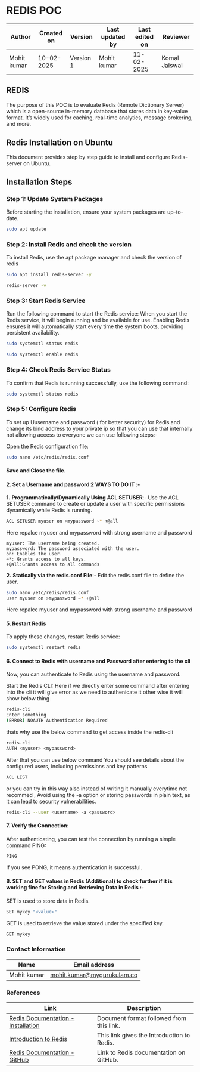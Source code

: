 

# REDIS POC

| **Author**            | **Created on** | **Version** | **Last updated by**       | **Last edited on** | **Reviewer**      |
|-----------------------|----------------|-------------|----------------------------|---------------------|-------------------|
| Mohit kumar     | 10-02-2025       | Version 1 | Mohit kumar       | 11-02-2025       | Komal Jaiswal  |

## REDIS

The purpose of this POC is to evaluate Redis (Remote Dictionary Server) which is a  open-source in-memory database that stores data in key-value format. It’s widely used for caching, real-time analytics, message brokering, and more.


## Redis Installation on Ubuntu

This document provides step by step guide to install and configure Redis-server on Ubuntu.


## Installation Steps

### Step 1: Update System Packages

Before starting the installation, ensure your system packages are up-to-date.

``` bash
sudo apt update
```
### Step 2: Install Redis and check the version 

To install Redis, use the apt package manager and check the version of redis

``` bash
sudo apt install redis-server -y

redis-server -v
```

### Step 3: Start Redis Service
Run the following command to start the Redis service: When you start the Redis service, it will begin running and be available for use. Enabling Redis ensures it will automatically start every time the system boots, providing persistent availability.

``` bash
sudo systemctl status redis

sudo systemctl enable redis
```

### Step 4: Check Redis Service Status
To confirm that Redis is running successfully, use the following command:

``` bash
sudo systemctl status redis
```


### Step 5: Configure Redis
To set up Uusername and password ( for better security) for Redis and change its bind address to your private ip so that you can use that internally not allowing access to everyone we can use following steps:-
  
   Open the Redis configuration file:
``` bash
sudo nano /etc/redis/redis.conf
```
 ####  Save and Close the file.

 #### 2. Set a Username and password 2 WAYS TO DO IT :-

 **1.** **Programmatically/Dynamically Using ACL SETUSER**:- Use the ACL SETUSER command to create or update a user with specific permissions dynamically while Redis is running.

``` bash
ACL SETUSER myuser on >mypassword ~* +@all
```
Here repalce myuser and mypassword with strong username and password
```
myuser: The username being created.
mypassword: The password associated with the user.
on: Enables the user.
~*: Grants access to all keys.
+@all:Grants access to all commands

```
 **2.**  **Statically via the redis.conf File**:- Edit the redis.conf file to define the user.

``` bash
sudo nano /etc/redis/redis.conf
user myuser on >mypassword ~* +@all
```
Here repalce myuser and mypassword with strong username and password

#### 5. Restart Redis
To apply these changes, restart Redis service:

``` bash
sudo systemctl restart redis
```

#### 6. Connect to Redis with username and Password after entering to the  cli 

Now, you can authenticate to Redis using the username and  password.

Start the Redis CLI: Here if we directly enter some command after entering  into the cli it will give error as we need to authenicate it other wise it will show below thing

``` bash
redis-cli
Enter something 
(ERROR) NOAUTH Authentication Required
```

thats why use the below command to get access inside the redis-cli


``` bash
redis-cli
AUTH <myuser> <mypassword>
```
After that you can use below command You should see details about the configured users, including permissions and key patterns
``` bash
ACL LIST
```

or you can try in this way also instead of writing it manually everytime not recommed , Avoid using the -a option or storing passwords in plain text, as it can lead to security vulnerabilities.

``` bash
redis-cli --user <username> -a <password>
```


#### 7. Verify the Connection: 
After authenticating, you can test the connection by running a simple command PING:

``` bash
PING
```
If you see PONG, it means authentication is successful.



#### 8. SET and GET values in Redis (Additional) to check further if it is working fine for Storing and Retrieving Data in Redis :- 
SET is used to store data in Redis.

``` bash
SET mykey "<value>"
```
GET is used to retrieve the value stored under the specified key.
``` bash
GET mykey
```

### Contact Information

| **Name** | **Email address**            |
|----------|-------------------------------|
| Mohit kumar   |  mohit.kumar@mygurukulam.co          |


### References

| Link                                                                                                           | Description                                               |
|---------------------------------------------------------------------------------------------------------------|-----------------------------------------------------------|
| [Redis Documentation - Installation](https://dev.to/iqquee/how-to-setup-redis-on-linux-4h06) | Document format followed from this link.                 |
| [Introduction to Redis](https://www.geeksforgeeks.org/introduction-to-redis-server/) | This link gives the Introduction to Redis. |
| [Redis Documentation - GitHub](https://github.com/snaatak-Zero-Downtime-Crew/Documentation/blob/main/OT%20MS%20Understanding/Database/Redis/Redis%20POC/README.md) | Link to Redis documentation on GitHub. 




